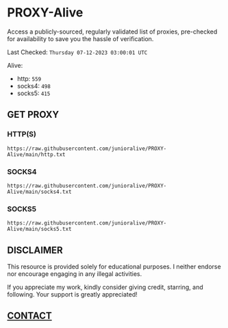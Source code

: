 # PROXY-Alive

Access a publicly-sourced, regularly validated list of proxies, pre-checked for availability to save you the hassle of verification.

Last Checked: `Thursday 07-12-2023 03:00:01 UTC`

Alive:
- http: `559`
- socks4: `498`
- socks5: `415`

## GET PROXY

### HTTP(S)

```https://raw.githubusercontent.com/junioralive/PROXY-Alive/main/http.txt```

### SOCKS4

```https://raw.githubusercontent.com/junioralive/PROXY-Alive/main/socks4.txt```

### SOCKS5

```https://raw.githubusercontent.com/junioralive/PROXY-Alive/main/socks5.txt```

## DISCLAIMER

This resource is provided solely for educational purposes. I neither endorse nor encourage engaging in any illegal activities.

If you appreciate my work, kindly consider giving credit, starring, and following. Your support is greatly appreciated! 

## [CONTACT](https://t.me/TheJuniorAlive)
